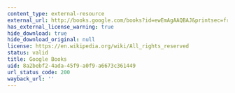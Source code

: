 ```yaml
---
content_type: external-resource
external_url: http://books.google.com/books?id=ewEmAgAAQBAJ&printsec=frontcover
has_external_license_warning: true
hide_download: true
hide_download_original: null
license: https://en.wikipedia.org/wiki/All_rights_reserved
status: valid
title: Google Books
uid: 8a2bebf2-4ada-45f9-a0f9-a6673c361449
url_status_code: 200
wayback_url: ''
---
```

